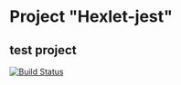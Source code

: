 # Project "Hexlet-jest"

## test project

[![Build Status](https://travis-ci.org/portal-x/hexlet-jest.svg?branch=master)](https://travis-ci.org/portal-x/hexlet-jest)
